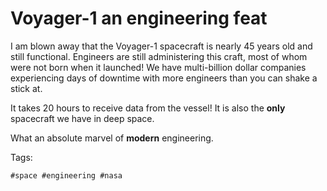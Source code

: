 # Voyager-1 an engineering feat

I am blown away that the Voyager-1 spacecraft is nearly 45 years old
and still functional. Engineers are still administering this craft, most
of whom were not born when it launched! We have multi-billion dollar
companies experiencing days of downtime with more engineers than you can
shake a stick at. 

It takes 20 hours to receive data from the vessel! It is also the **only**
spacecraft we have in deep space. 

What an absolute marvel of **modern** engineering. 

Tags:

    #space #engineering #nasa

